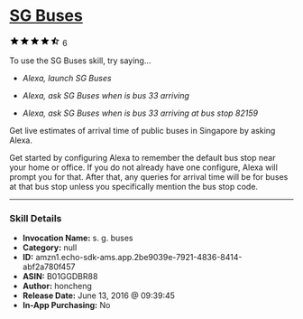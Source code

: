 # [SG Buses](http://alexa.amazon.com/#skills/amzn1.echo-sdk-ams.app.2be9039e-7921-4836-8414-abf2a780f457)
![4.2 stars](../../images/ic_star_black_18dp_1x.png)![4.2 stars](../../images/ic_star_black_18dp_1x.png)![4.2 stars](../../images/ic_star_black_18dp_1x.png)![4.2 stars](../../images/ic_star_black_18dp_1x.png)![4.2 stars](../../images/ic_star_half_black_18dp_1x.png) 6

To use the SG Buses skill, try saying...

* *Alexa, launch SG Buses*

* *Alexa, ask SG Buses when is bus 33 arriving*

* *Alexa, ask SG Buses when is bus 33 arriving at bus stop 82159*

Get live estimates of arrival time of public buses in Singapore by asking Alexa. 

Get started by configuring Alexa to remember the default bus stop near your home or office. If you do not already have one configure, Alexa will prompt you for that. After that, any queries for arrival time will be for buses at that bus stop unless you specifically mention the bus stop code.

***

### Skill Details

* **Invocation Name:** s. g. buses
* **Category:** null
* **ID:** amzn1.echo-sdk-ams.app.2be9039e-7921-4836-8414-abf2a780f457
* **ASIN:** B01GGDBR88
* **Author:** honcheng
* **Release Date:** June 13, 2016 @ 09:39:45
* **In-App Purchasing:** No
